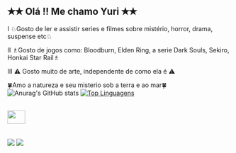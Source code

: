 ## ✭✭ Olá !! Me chamo Yuri ✭✭

Ⅰ ♘Gosto de ler e assistir series e filmes sobre mistério, horror, drama, suspense etc♘
 
Ⅱ ♗Gosto de jogos como: Bloodburn, Elden Ring, a serie Dark Souls, Sekiro, Honkai Star Rail♗
 
Ⅲ ⚠ Gosto muito de arte, independente de como ela é ⚠
 
🍀Amo a natureza e seu misterio sob a terra e ao mar🍀
<br>
 ![Anurag's GitHub stats](https://github-readme-stats.vercel.app/api?username=kutsky&theme=radical&show_icons=true)
[![Top Linguagens](https://github-readme-stats.vercel.app/api/top-langs/?username=\Kutsky&layout=compact)](https://github.com/Kutsky/github-readme-stats)

<div style="display: inline_block"><br>
  <img src="https://cdn.jsdelivr.net/gh/devicons/devicon@latest/icons/java/java-original.svg" height="30" width="40">
          
</div>
 <br><br>
 
<div> 
  <a href="https://www.instagram.com/kukyour" target="_blank"><img src="https://img.shields.io/badge/-Instagram-%23E4405F?style=for-the-badge&logo=instagram&logoColor=white" target="_blank"></a> 	
  <a href = "mailto:yuribernardinodarosa@gmail.com"><img src="https://img.shields.io/badge/-Gmail-%23333?style=for-the-badge&logo=gmail&logoColor=white" target="_blank"></a>
</a> 
  
</div>
